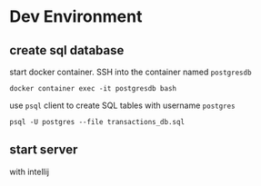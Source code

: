 # Dev Environment

## create sql database
start docker container. SSH into the container named `postgresdb`
```
docker container exec -it postgresdb bash
```
use `psql` client to create SQL tables with username `postgres`
```
psql -U postgres --file transactions_db.sql
```

## start server
with intellij


